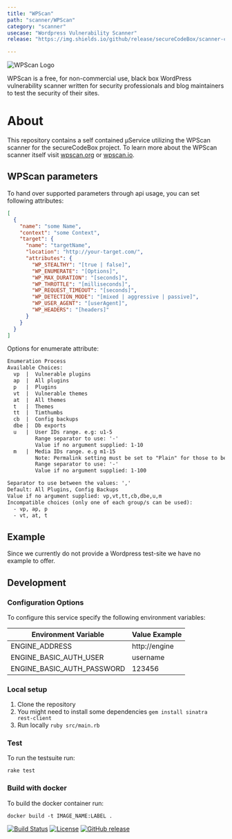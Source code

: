 ```yaml
---
title: "WPScan"
path: "scanner/WPScan"
category: "scanner"
usecase: "Wordpress Vulnerability Scanner"
release: "https://img.shields.io/github/release/secureCodeBox/scanner-cms-wpscan.svg"

---
```


![WPScan Logo](https://raw.githubusercontent.com/wpscanteam/wpscan/gh-pages/images/wpscan_logo.png)

WPScan is a free, for non-commercial use, black box WordPress vulnerability scanner written for security professionals and blog maintainers to test the security of their sites.

<!-- end -->

# About

This repository contains a self contained µService utilizing the WPScan scanner for the secureCodeBox project. To learn more about the WPScan scanner itself visit [wpscan.org] or [wpscan.io]. 

## WPScan parameters

To hand over supported parameters through api usage, you can set following attributes:

```json
[
  {
    "name": "some Name",
    "context": "some Context",
    "target": {
      "name": "targetName",
      "location": "http://your-target.com/",
      "attributes": {
        "WP_STEALTHY": "[true | false]",
        "WP_ENUMERATE": "[Options]",
        "WP_MAX_DURATION": "[seconds]",
        "WP_THROTTLE": "[milliseconds]",
        "WP_REQUEST_TIMEOUT": "[seconds]",
        "WP_DETECTION_MODE": "[mixed | aggressive | passive]",
        "WP_USER_AGENT": "[userAgent]",
        "WP_HEADERS": "[headers]"
      }
    }
  }
]
```

Options for enumerate attribute:

```txt
Enumeration Process
Available Choices:
  vp  |  Vulnerable plugins
  ap  |  All plugins
  p   |  Plugins
  vt  |  Vulnerable themes
  at  |  All themes
  t   |  Themes
  tt  |  Timthumbs
  cb  |  Config backups
  dbe |  Db exports
  u   |  User IDs range. e.g: u1-5
         Range separator to use: '-'
         Value if no argument supplied: 1-10
  m   |  Media IDs range. e.g m1-15
         Note: Permalink setting must be set to "Plain" for those to be detected
         Range separator to use: '-'
         Value if no argument supplied: 1-100

Separator to use between the values: ','
Default: All Plugins, Config Backups
Value if no argument supplied: vp,vt,tt,cb,dbe,u,m
Incompatible choices (only one of each group/s can be used):
  - vp, ap, p
  - vt, at, t
```

## Example
Since we currently do not provide a Wordpress test-site we have no example to offer.

## Development

### Configuration Options

To configure this service specify the following environment variables:

| Environment Variable       | Value Example |
| -------------------------- | ------------- |
| ENGINE_ADDRESS             | http://engine |
| ENGINE_BASIC_AUTH_USER     | username      |
| ENGINE_BASIC_AUTH_PASSWORD | 123456        |

### Local setup

1. Clone the repository
2. You might need to install some dependencies `gem install sinatra rest-client`
3. Run locally `ruby src/main.rb`

### Test

To run the testsuite run:

`rake test`

### Build with docker

To build the docker container run:

`docker build -t IMAGE_NAME:LABEL .`


[![Build Status](https://travis-ci.com/secureCodeBox/scanner-cms-wpscan.svg?branch=master)](https://travis-ci.com/secureCodeBox/scanner-cms-wpscan)
[![License](https://img.shields.io/badge/License-Apache%202.0-blue.svg)](https://opensource.org/licenses/Apache-2.0)
[![GitHub release](https://img.shields.io/github/release/secureCodeBox/scanner-cms-wpscan.svg)](https://github.com/secureCodeBox/scanner-cms-wpscan/releases/latest)


[wpscan.io]: https://wpscan.io/
[wpscan.org]: https://wpscan.org/

